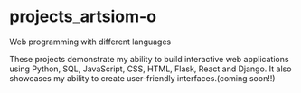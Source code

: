 # projects_artsiom-o
Web programming with different languages

These projects demonstrate my ability to build interactive web applications using Python, SQL, JavaScript, CSS, HTML, Flask, React and Django. It also showcases my ability to create user-friendly interfaces.(coming soon!!)


